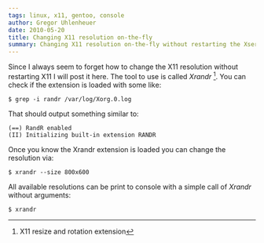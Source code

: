 ```yaml
---
tags: linux, x11, gentoo, console
author: Gregor Uhlenheuer
date: 2010-05-20
title: Changing X11 resolution on-the-fly
summary: Changing X11 resolution on-the-fly without restarting the Xserver
---
```


Since I always seem to forget how to change the X11 resolution without
restarting X11 I will post it here.  The tool to use is called *Xrandr* [^1].
You can check if the extension is loaded with some like:

    $ grep -i randr /var/log/Xorg.0.log

That should output something similar to:

    (==) RandR enabled
    (II) Initializing built-in extension RANDR

Once you know the Xrandr extension is loaded you can change the resolution via:

    $ xrandr --size 800x600

All available resolutions can be print to console with a simple call of
*Xrandr* without arguments:

    $ xrandr

[^1]: X11 resize and rotation extension
